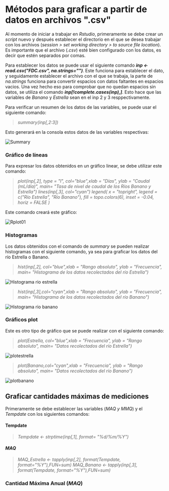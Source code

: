 # **Métodos para graficar a partir de datos en archivos ".csv"**
  Al momento de iniciar a trabajar en *Rstudio*, primeramente se debe crear un *script* nuevo y después establecer el directorio en el que se desea trabajar con los archivos (*session > set working directory > to source file location*). Es importante que el archivo (*.csv*) esté bien configurado con los datos, es decir que estén separados por comas.
  
  Para establecer los datos se puede usar el siguiente comando ***inp <- read.csv("FDC.csv", na.strings="")***. Este funciona para establecer el dato, y seguidamente establecer el archivo con el que se trabaja, la parte de *na.strings* funciona para convertir espacios con datos faltantes en espacios vacios. Una vez hecho eso para comprobar que no quedan espacios sin datos, se utiliza el comando ***inp[!complete.cases(inp),]***. Esto hace que las variables de *Banano* y *Estrella* sean en el inp 2 y 3 resppectivamente.
  
  Para verificar un resumen de los datos de las variables, se puede usar el siguiente comando:
  >*summary(inp[,2:3])*

Esto generará en la consola estos datos de las variables respectivas:

![Summary](https://user-images.githubusercontent.com/83330908/119290174-44353f80-bc09-11eb-98d8-def2d617167f.PNG)


### Gráfico de líneas

Para expresar los datos obtenidos en un gráfico linear, se debe utilizar este comando:
 
>*plot(inp[,2], type = "l", col="blue",xlab = "Días", ylab = "Caudal (mL/día)", main= "Tasa de nivel de caudal de los Ríos Banano y Estrella")
lines(inp[,3], col="cyan")
legend(
  x = "topright",
  legend = c("Río Estrella", "Río Banano"),
  fill = topo.colors(6),
  inset = -0.04,
  horiz = FALSE
  )*

Este comando creará este gráfico:

![Rplot01](https://user-images.githubusercontent.com/83330908/119286951-b5252900-bc02-11eb-8762-c4e33b0bff5b.png)

### Histogramas

Los datos obtenidos con el comando de *summary* se pueden realizar histogramas con el siguiente comando, ya sea para graficar los datos del río Estrella o Banano.

>*hist(inp[,2], col="blue",xlab = "Rango absoluto", ylab = "Frecuencia", main= "Histograma de los datos recolectados del río Estrella")*

![Histograma rio estrella](https://user-images.githubusercontent.com/83330908/119290278-76df3800-bc09-11eb-9c30-fee72f41644d.png)

>*hist(inp[,3],col="cyan",xlab = "Rango absoluto", ylab = "Frecuencia", main= "Histograma de los datos recolectados del río Banano")*

![Histograma rio banano](https://user-images.githubusercontent.com/83330908/119290435-ba39a680-bc09-11eb-948c-9d55f397b5f1.png)
 
### Gráficos plot

Este es otro tipo de gráfico que se puede realizar con el siguiente comando:

>*plot(Estrella, col="blue",xlab = "Frecuencia", ylab = "Rango absoluto", main= "Datos recolectados del río Estrella")*

![plotestrella](https://user-images.githubusercontent.com/83330908/119291602-f79f3380-bc0b-11eb-9acb-75ff61ac7da9.png)

>*plot(Banano,col="cyan",xlab = "Frecuencia", ylab = "Rango absoluto", main= "Datos recolectados del río Banano")*

![plotbanano](https://user-images.githubusercontent.com/83330908/119291612-ff5ed800-bc0b-11eb-8e0f-0fd9876b1a77.png)

## **Graficar cantidades máximas de mediciones**

Primeramente se debe establecer las variables (*MAQ y MMQ*) y el *Tempdate* con los siguientes comandos:

#### Tempdate

>*Tempdate <- strptime(inp[,1], format= "%d/%m/%Y")*

#### *MAQ*

>*MAQ_Estrella <- tapply(inp[,2], format(Tempdate, format="%Y"),FUN=sum)*
>*MAQ_Banano <- tapply(inp[,3], format(Tempdate, format="%Y"),FUN=sum)*




### Cantidad Máxima Anual (*MAQ*)



  
